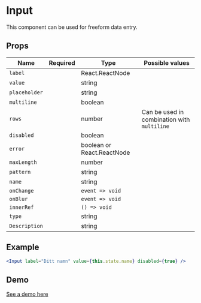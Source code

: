 # Input

This component can be used for freeform data entry.

## Props

| Name          | Required | Type                       | Possible values                             |
| ------------- | -------- | -------------------------- | ------------------------------------------- |
| `label`       |          | React.ReactNode            |                                             |
| `value`       |          | string                     |                                             |
| `placeholder` |          | string                     |                                             |
| `multiline`   |          | boolean                    |                                             |
| `rows`        |          | number                     | Can be used in combination with `multiline` |
| `disabled`    |          | boolean                    |                                             |
| `error`       |          | boolean or React.ReactNode |                                             |
| `maxLength`   |          | number                     |                                             |
| `pattern`     |          | string                     |                                             |
| `name`        |          | string                     |                                             |
| `onChange`    |          | `event => void`            |                                             |
| `onBlur`      |          | `event => void`            |                                             |
| `innerRef`    |          | `() => void`               |                                             |
| `type`        |          | string                     |                                             |
| `Description` |          | string                     |                                             |

## Example

```jsx
<Input label="Ditt namn" value={this.state.name} disabled={true} />
```

## Demo

[See a demo here](https://collector-bank.github.io/collector-portal-framework/?selectedKind=Components&selectedStory=Input)
